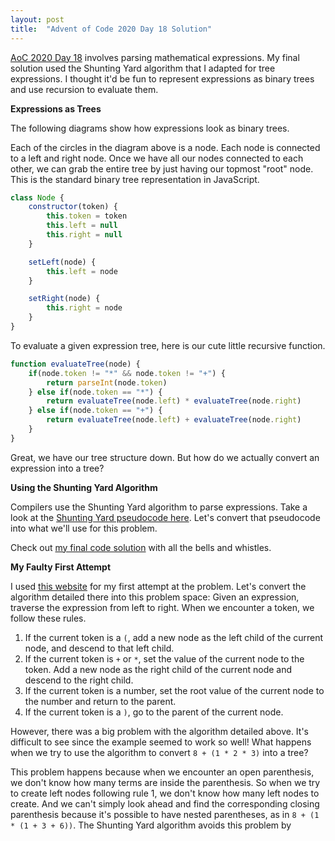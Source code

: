 ```yaml
---
layout: post
title:  "Advent of Code 2020 Day 18 Solution"
---
```


[AoC 2020 Day 18](https://adventofcode.com/2020/day/18) involves parsing mathematical expressions. My final solution used the Shunting Yard algorithm that I adapted for tree expressions. I thought it'd be fun to represent expressions as binary trees and use recursion to evaluate them.

**Expressions as Trees**

The following diagrams show how expressions look as binary trees.

Each of the circles in the diagram above is a node. Each node is connected to a left and right node. Once we have all our nodes connected to each other, we can grab the entire tree by just having our topmost "root" node. This is the standard binary tree representation in JavaScript.

```javascript
class Node {
    constructor(token) {
        this.token = token
        this.left = null
        this.right = null
    }

    setLeft(node) {
        this.left = node
    }

    setRight(node) {
        this.right = node
    }
}
```

To evaluate a given expression tree, here is our cute little recursive function.

```javascript
function evaluateTree(node) {
    if(node.token != "*" && node.token != "+") {
        return parseInt(node.token)
    } else if(node.token == "*") {
        return evaluateTree(node.left) * evaluateTree(node.right)
    } else if(node.token == "+") {
        return evaluateTree(node.left) + evaluateTree(node.right)
    }
}
```

Great, we have our tree structure down. But how do we actually convert an expression into a tree?

**Using the Shunting Yard Algorithm**

Compilers use the Shunting Yard algorithm to parse expressions. Take a look at the [Shunting Yard pseudocode here](https://brilliant.org/wiki/shunting-yard-algorithm/). Let's convert that pseudocode into what we'll use for this problem.

Check out [my final code solution]() with all the bells and whistles.

**My Faulty First Attempt**

I used [this website](http://www.openbookproject.net/books/pythonds/Trees/ParseTree.html) for my first attempt at the problem. Let's convert the algorithm detailed there into this problem space: Given an expression, traverse the expression from left to right. When we encounter a token, we follow these rules.

1. If the current token is a `(`, add a new node as the left child of the current node, and descend to that left child.
2. If the current token is `+` or `*`, set the value of the current node to the token. Add a new node as the right child of the current node and descend to the right child.
3. If the current token is a number, set the root value of the current node to the number and return to the parent.
4. If the current token is a `)`, go to the parent of the current node.

However, there was a big problem with the algorithm detailed above. It's difficult to see since the example seemed to work so well! What happens when we try to use the algorithm to convert `8 + (1 * 2 * 3)` into a tree?

This problem happens because when we encounter an open parenthesis, we don't know how many terms are inside the parenthesis. So when we try to create left nodes following rule 1, we don't know how many left nodes to create. And we can't simply look ahead and find the corresponding closing parenthesis because it's possible to have nested parentheses, as in `8 + (1 * (1 + 3 + 6))`. The Shunting Yard algorithm avoids this problem by 